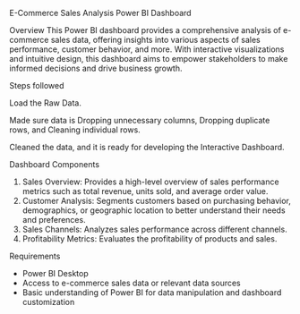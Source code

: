 
 E-Commerce Sales Analysis Power BI Dashboard

 Overview
This Power BI dashboard provides a comprehensive analysis of e-commerce sales data, offering insights into various aspects of sales performance, customer behavior, and more. With interactive visualizations and intuitive design, this dashboard aims to empower stakeholders to make informed decisions and drive business growth.


Steps followed 

Load the Raw Data.

Made sure data is Dropping unnecessary columns, Dropping duplicate rows, and Cleaning individual rows.

Cleaned the data, and it is ready for developing the Interactive Dashboard.



  Dashboard Components
1. Sales Overview: Provides a high-level overview of sales performance metrics such as total revenue, units sold, and average order value.
2. Customer Analysis: Segments customers based on purchasing behavior, demographics, or geographic location to better understand their needs and preferences.
3. Sales Channels: Analyzes sales performance across different channels.
4. Profitability Metrics: Evaluates the profitability of products and sales.

  Requirements
- Power BI Desktop 
- Access to e-commerce sales data or relevant data sources
- Basic understanding of Power BI for data manipulation and dashboard customization






